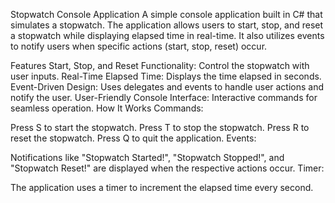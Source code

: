 Stopwatch Console Application
A simple console application built in C# that simulates a stopwatch. The application allows users to start, stop, and reset a stopwatch while displaying elapsed time in real-time. It also utilizes events to notify users when specific actions (start, stop, reset) occur.

Features
Start, Stop, and Reset Functionality:
Control the stopwatch with user inputs.
Real-Time Elapsed Time:
Displays the time elapsed in seconds.
Event-Driven Design:
Uses delegates and events to handle user actions and notify the user.
User-Friendly Console Interface:
Interactive commands for seamless operation.
How It Works
Commands:

Press S to start the stopwatch.
Press T to stop the stopwatch.
Press R to reset the stopwatch.
Press Q to quit the application.
Events:

Notifications like "Stopwatch Started!", "Stopwatch Stopped!", and "Stopwatch Reset!" are displayed when the respective actions occur.
Timer:

The application uses a timer to increment the elapsed time every second.